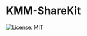 # KMM-ShareKit

[![License: MIT](https://img.shields.io/badge/License-Apache%202.0-brightgreen.svg?style=flat-square)](LICENSE)
